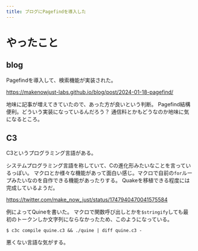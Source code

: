 ```yaml
---
title: ブログにPagefindを導入した
---
```


# やったこと

## blog

Pagefindを導入して、検索機能が実装された。

<https://makenowjust-labs.github.io/blog/post/2024-01-18-pagefind/>

地味に記事が増えてきていたので、あった方が良いという判断。
Pagefind結構便利。どういう実装になっているんだろう？
通信料とかもどうなのか地味に気になるところ。

## C3

C3というプログラミング言語がある。

システムプログラミング言語を称していて、Cの進化形みたいなことを言っているっぽい。
マクロとか様々な機能があって面白い感じ。マクロで自前の`for`ループみたいなのを自作できる機能があったりする。
Quakeを移植できる程度には完成しているようだ。

<https://twitter.com/make_now_just/status/1747940470041575584>

例によってQuineを書いた。
マクロで関数呼び出しとかを`$stringify`しても最初のトークンしか文字列にならなかったため、このようになっている。

```console
$ c3c compile quine.c3 && ./quine | diff quine.c3 -
```

悪くない言語な気がする。
